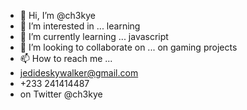 - 👋 Hi, I’m @ch3kye
- 👀 I’m interested in ... learning
- 🌱 I’m currently learning ... javascript
- 💞️ I’m looking to collaborate on ... on gaming projects
- 📫 How to reach me ... 
- jedideskywalker@gmail.com
- +233 241414487
- on Twitter @ch3kye

<!---
ch3kye/ch3kye is a ✨ special ✨ repository because its `README.md` (this file) appears on your GitHub profile.
You can click the Preview link to take a look at your changes.
--->
